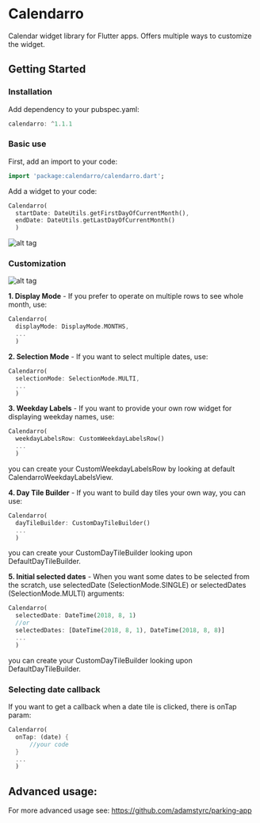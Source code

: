 # Calendarro

Calendar widget library for Flutter apps.
Offers multiple ways to customize the widget.

## Getting Started

### Installation
Add dependency to your pubspec.yaml:

```dart
calendarro: ^1.1.1
```

### Basic use
First, add an import to your code:
```dart
import 'package:calendarro/calendarro.dart';
```

Add a widget to your code:
```dart
Calendarro(
  startDate: DateUtils.getFirstDayOfCurrentMonth(),
  endDate: DateUtils.getLastDayOfCurrentMonth()
  )
```
![alt tag](https://github.com/adamstyrc/calendarro/blob/master/sample1.gif) 


### Customization

![alt tag](https://github.com/adamstyrc/calendarro/blob/master/sample2.gif) 

<b>1. Display Mode</b> - If you prefer to operate on multiple rows to see whole month, use:

```dart
Calendarro(
  displayMode: DisplayMode.MONTHS,
  ...
  )
```

<b>2. Selection Mode</b> - If you want to select multiple dates, use:

```dart
Calendarro(
  selectionMode: SelectionMode.MULTI,
  ...
  )
```

<b>3. Weekday Labels</b> - If you want to provide your own row widget for displaying weekday names, use:
```dart
Calendarro(
  weekdayLabelsRow: CustomWeekdayLabelsRow()
  ...
  )
```
you can create your CustomWeekdayLabelsRow by looking at default CalendarroWeekdayLabelsView.

<b>4. Day Tile Builder</b> - If you want to build day tiles your own way, you can use:
```dart
Calendarro(
  dayTileBuilder: CustomDayTileBuilder()
  ...
  )
```
you can create your CustomDayTileBuilder looking upon DefaultDayTileBuilder.

<b>5. Initial selected dates</b> - When you want some dates to be selected from the scratch, use selectedDate (SelectionMode.SINGLE) or selectedDates (SelectionMode.MULTI) arguments:
```dart
Calendarro(
  selectedDate: DateTime(2018, 8, 1)
  //or
  selectedDates: [DateTime(2018, 8, 1), DateTime(2018, 8, 8)]
  ...
  )
```
you can create your CustomDayTileBuilder looking upon DefaultDayTileBuilder.

  
  ### Selecting date callback
  
  If you want to get a callback when a date tile is clicked, there is onTap param:

  ```dart
  Calendarro(
    onTap: (date) {
        //your code
    }
    ...
    )
  ```
  
  
  ## Advanced usage:
  For more advanced usage see:
  https://github.com/adamstyrc/parking-app
  
